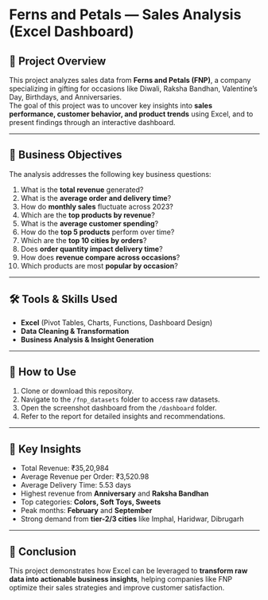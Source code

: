 # Ferns and Petals — Sales Analysis (Excel Dashboard)

## 📌 Project Overview
This project analyzes sales data from **Ferns and Petals (FNP)**, a company specializing in gifting for occasions like Diwali, Raksha Bandhan, Valentine’s Day, Birthdays, and Anniversaries.  
The goal of this project was to uncover key insights into **sales performance, customer behavior, and product trends** using Excel, and to present findings through an interactive dashboard.  

---

## 🎯 Business Objectives
The analysis addresses the following key business questions:  
1. What is the **total revenue** generated?  
2. What is the **average order and delivery time**?  
3. How do **monthly sales** fluctuate across 2023?  
4. Which are the **top products by revenue**?  
5. What is the **average customer spending**?  
6. How do the **top 5 products** perform over time?  
7. Which are the **top 10 cities by orders**?  
8. Does **order quantity impact delivery time**?  
9. How does **revenue compare across occasions**?  
10. Which products are most **popular by occasion**?  

---

## 🛠️ Tools & Skills Used
- **Excel** (Pivot Tables, Charts, Functions, Dashboard Design)  
- **Data Cleaning & Transformation**  
- **Business Analysis & Insight Generation**  

---

## 📌 How to Use
1. Clone or download this repository.  
2. Navigate to the `/fnp_datasets` folder to access raw datasets.  
3. Open the screenshot dashboard from the `/dashboard` folder.  
4. Refer to the report for detailed insights and recommendations.  

---

## 🔑 Key Insights
- Total Revenue: ₹35,20,984  
- Average Revenue per Order: ₹3,520.98  
- Average Delivery Time: 5.53 days  
- Highest revenue from **Anniversary** and **Raksha Bandhan**  
- Top categories: **Colors, Soft Toys, Sweets**  
- Peak months: **February** and **September**  
- Strong demand from **tier-2/3 cities** like Imphal, Haridwar, Dibrugarh  

---

## 📢 Conclusion
This project demonstrates how Excel can be leveraged to **transform raw data into actionable business insights**, helping companies like FNP optimize their sales strategies and improve customer satisfaction.
